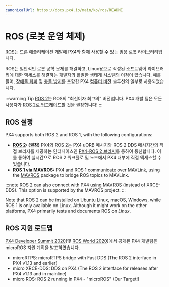 ```yaml
---
canonicalUrl: https://docs.px4.io/main/ko/ros/README
---
```


# ROS (로봇 운영 체제)

[ROS](http://www.ros.org/)는 드론 애플리케이션 개발에 PX4와 함께 사용할 수 있는 범용 로봇 라이브러리입니다.

ROS는 일반적인 로봇 공학 문제를 해결하고, Linux용으로 작성된 소프트웨어 라이브러리에 대한 액세스를 해결하는 개발자의 활발한 생태계 시스템의 이점이 있습니다. 예를 들어, [장애물 회피](../computer_vision/obstacle_avoidance.md) 및 [충돌 방지](../computer_vision/collision_prevention.md)를 포함한 PX4 [컴퓨터 비전](../computer_vision/README.md) 솔루션의 일부로 사용되었습니다.

:::warning
Tip [ROS 2](../ros/ros2.md)는 ROS의 "최신이자 최고의" 버전입니다. PX4 개발 팀은 모든 사용자가 [ROS 2로 업그레이드](../ros/ros2.md)할 것을 권장합니다!
:::


## ROS 설정

PX4 supports both ROS 2 and ROS 1, with the following configurations:

- **[ROS 2](../ros/ros2.md): (권장)** PX4와 ROS 2는 PX4 uORB 메시지와 ROS 2 DDS 메시지간의 직접 브리지를 제공하는 인터페이스인 [PX4-ROS 2 브리지](../ros/ros2_comm.md)를 통하여 통신합니다. 이를 통하여 실시간으로 ROS 2 워크플로 및 노드에서 PX4 내부에 직접 액세스할 수 있습니다.
- **[ROS 1 via MAVROS](../ros/ros1.md):** PX4 and ROS 1 communicate over [MAVLink](../middleware/mavlink.md), using the [MAVROS](../ros/mavros_installation.md) package to bridge ROS topics to MAVLink.

:::note ROS
2 can also connect with PX4 using [MAVROS](https://github.com/mavlink/mavros/tree/ros2/mavros) (instead of XRCE-DDS). This option is supported by the MAVROS project.
:::

Note that ROS 2 can be installed on Ubuntu Linux, macOS, Windows, while ROS 1 is only available on Linux. Although it might work on the other platforms, PX4 primarily tests and documents ROS on _Linux_.


## ROS 지원 로드맵

[PX4 Developer Summit 2020](https://www.youtube.com/watch?v=lZ8crGI16qA)(및 [ROS World 2020](https://www.youtube.com/watch?v=8XRkzHqQSf0))에서 공개된 PX4 개발팀은 microROS 지원 계획을 발표하였습니다.

* microRTPS: microRTPS bridge with Fast DDS (The ROS 2 interface in PX4 v1.13 and earlier)
* micro XRCE-DDS: DDS on PX4 (The ROS 2 interface for releases after PX4 v1.13 and in mainline)
* micro ROS: ROS 2 running in PX4 - "microROS" (Our Target!)
